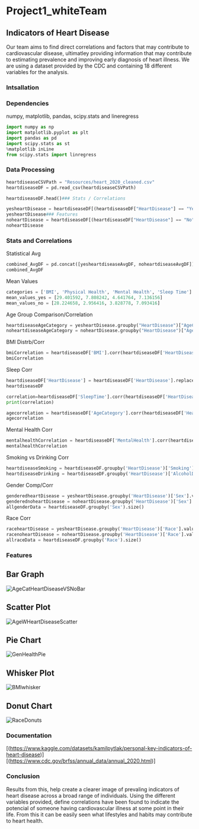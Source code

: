 # Project1_whiteTeam
## Indicators of Heart Disease
Our team aims to find direct correlations and factors that may contribute to cardiovascular disease, ultimatley providing information that may contribute to estimating prevalence and improving early diagnosis of heart illness. We are using a dataset provided by the CDC and containing 18 different variables for the analysis.
### Intsallation

### Dependencies
numpy, matplotlib, pandas, scipy.stats and lineregress
```python
import numpy as np
import matplotlib.pyplot as plt
import pandas as pd
import scipy.stats as st
%matplotlib inLine
from scipy.stats import linregress
```
### Data Processing
```python
heartdiseaseCSVPath = "Resources/heart_2020_cleaned.csv"
heartdiseaseDF = pd.read_csv(heartdiseaseCSVPath)
```
```python
heartdiseaseDF.head()### Stats / Correlations
```

```python
yesheartDisease = heartdiseaseDF[(heartdiseaseDF["HeartDisease"] == "Yes")]
yesheartDisease### Features
noheartDisease = heartdiseaseDF[(heartdiseaseDF["HeartDisease"] == "No")]
noheartDisease
```
### Stats and Correlations
Statistical Avg
```python
combined_AvgDF = pd.concat([yesheartdiseaseAvgDF, noheartdiseaseAvgDF]).agg(['mean', 'median', 'var', 'std', 'sem'])
combined_AvgDF
```
Mean Values
```python
categories = ['BMI', 'Physical Health', 'Mental Health', 'Sleep Time']
mean_values_yes = [29.401592, 7.808242, 4.641764, 7.136156]
mean_values_no = [28.224658, 2.956416, 3.828778, 7.093416]
```
Age Group Comparison/Correlation
```python
heartdiseaseAgeCategory = yesheartDisease.groupby("HeartDisease")["AgeCategory"].value_counts()
noheartdiseaseAgeCategory = noheartDisease.groupby("HeartDisease")["AgeCategory"].value_counts()
```
BMI Distrb/Corr
```python
bmiCorrelation = heartdiseaseDF['BMI'].corr(heartdiseaseDF['HeartDisease'])
bmiCorrelation
```
Sleep Corr
```python
heartdiseaseDF['HeartDisease'] = heartdiseaseDF['HeartDisease'].replace({'Yes': 1, 'No': 0})
heartdiseaseDF

correlation=heartdiseaseDF['SleepTime'].corr(heartdiseaseDF['HeartDisease'])
print(correlation)
```
```python
agecorrelation = heartdiseaseDF['AgeCategory'].corr(heartdiseaseDF['HeartDisease'])
agecorrelation
```
Mental Health Corr
```python
mentalhealthCorrelation = heartdiseaseDF['MentalHealth'].corr(heartdiseaseDF['HeartDisease'])
mentalhealthCorrelation
```
Smoking vs Drinking Corr
```python
heartdiseaseSmoking = heartdiseaseDF.groupby('HeartDisease')['Smoking'].value_counts()
heartdiseaseDrinking = heartdiseaseDF.groupby('HeartDisease')['AlcoholDrinking'].value_counts()
```
Gender Comp/Corr
```python
genderedheartDisease = yesheartDisease.groupby('HeartDisease')['Sex'].value_counts()
genderednoheartDisease = noheartDisease.groupby('HeartDisease')['Sex'].value_counts()
allgenderData = heartdiseaseDF.groupby('Sex').size()
```
Race Corr
```python
raceheartDisease = yesheartDisease.groupby('HeartDisease')['Race'].value_counts()
racenoheartDisease = noheartDisease.groupby('HeartDisease')['Race'].value_counts()
allraceData = heartdiseaseDF.groupby('Race').size()
```
### Features
## Bar Graph
![AgeCatHeartDiseaseVSNoBar](https://github.com/42ocin/Project1_whiteTeam/assets/164439696/97c60a1f-55fa-483e-acff-776797efb3fa)

## Scatter Plot
![AgeWHeartDiseaseScatter](https://github.com/42ocin/Project1_whiteTeam/assets/164439696/b16b641b-48d9-41aa-b5c6-4e676ac932e4)
## Pie Chart
![GenHealthPie](https://github.com/42ocin/Project1_whiteTeam/assets/164439696/ce6c7c37-d87e-4ef6-b8f2-32203ff2d6cf)

## Whisker Plot
![BMIwhisker](https://github.com/42ocin/Project1_whiteTeam/assets/164439696/3a817a95-ae6c-4124-8ea4-ec1330173f62)

## Donut Chart
![RaceDonuts](https://github.com/42ocin/Project1_whiteTeam/assets/164439696/e1b00025-a226-4343-b46d-c1be31881f60)

### Documentation
[(https://www.kaggle.com/datasets/kamilpytlak/personal-key-indicators-of-heart-disease)]
[(https://www.cdc.gov/brfss/annual_data/annual_2020.html)]
### Conclusion
Results from this, help create a clearer image of prevaling indicators of heart disease across a broad range of individuals. 
Using the different variables provided, define correlations have been found to indicate the potencial of someone having cardiovascular illness at some point in their life. From this it can be easily seen what lifestyles and habits may contribute to heart health.

